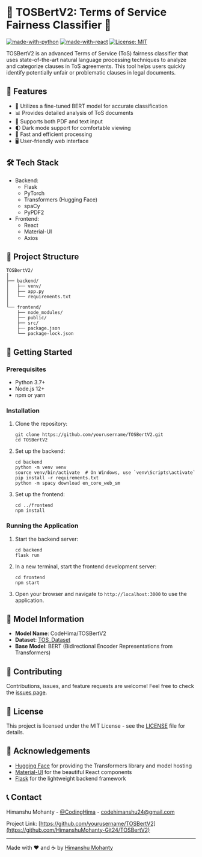 # 📜 TOSBertV2: Terms of Service Fairness Classifier 🤖

[![made-with-python](https://img.shields.io/badge/Made%20with-Python-1f425f.svg)](https://www.python.org/)
[![made-with-react](https://img.shields.io/badge/Made%20with-React-61DAFB.svg)](https://reactjs.org/)
[![License: MIT](https://img.shields.io/badge/License-MIT-yellow.svg)](https://opensource.org/licenses/MIT)

TOSBertV2 is an advanced Terms of Service (ToS) fairness classifier that uses state-of-the-art natural language processing techniques to analyze and categorize clauses in ToS agreements. This tool helps users quickly identify potentially unfair or problematic clauses in legal documents.

## 🌟 Features

- 🧠 Utilizes a fine-tuned BERT model for accurate classification
- 📊 Provides detailed analysis of ToS documents
- 📁 Supports both PDF and text input
- 🌓 Dark mode support for comfortable viewing
- 🚀 Fast and efficient processing
- 🖥️ User-friendly web interface

## 🛠️ Tech Stack

- Backend:
  - Flask
  - PyTorch
  - Transformers (Hugging Face)
  - spaCy
  - PyPDF2
- Frontend:
  - React
  - Material-UI
  - Axios

## 📂 Project Structure

```
TOSBertV2/
│
├── backend/
│   ├── venv/
│   ├── app.py
│   └── requirements.txt
│
└── frontend/
    ├── node_modules/
    ├── public/
    ├── src/
    ├── package.json
    └── package-lock.json
```

## 🚀 Getting Started

### Prerequisites

- Python 3.7+
- Node.js 12+
- npm or yarn

### Installation

1. Clone the repository:
   ```
   git clone https://github.com/yourusername/TOSBertV2.git
   cd TOSBertV2
   ```

2. Set up the backend:
   ```
   cd backend
   python -m venv venv
   source venv/bin/activate  # On Windows, use `venv\Scripts\activate`
   pip install -r requirements.txt
   python -m spacy download en_core_web_sm
   ```

3. Set up the frontend:
   ```
   cd ../frontend
   npm install
   ```

### Running the Application

1. Start the backend server:
   ```
   cd backend
   flask run
   ```

2. In a new terminal, start the frontend development server:
   ```
   cd frontend
   npm start
   ```

3. Open your browser and navigate to `http://localhost:3000` to use the application.

## 🧠 Model Information

- **Model Name**: CodeHima/TOSBertV2
- **Dataset**: [TOS_Dataset](https://huggingface.co/datasets/CodeHima/TOS_Dataset)
- **Base Model**: BERT (Bidirectional Encoder Representations from Transformers)

## 🤝 Contributing

Contributions, issues, and feature requests are welcome! Feel free to check the [issues page](https://github.com/yourusername/TOSBertV2/issues).

## 📄 License

This project is licensed under the MIT License - see the [LICENSE](LICENSE) file for details.

## 🙏 Acknowledgements

- [Hugging Face](https://huggingface.co/) for providing the Transformers library and model hosting
- [Material-UI](https://material-ui.com/) for the beautiful React components
- [Flask](https://flask.palletsprojects.com/) for the lightweight backend framework

## 📞 Contact

Himanshu Mohanty - [@CodingHima](https://twitter.com/CodingHima) - codehimanshu24@gmail.com

Project Link: [https://github.com/yourusername/TOSBertV2](https://github.com/HimanshuMohanty-Git24/TOSBertV2)

---

Made with ❤️ and ☕ by [Himanshu Mohanty](https://github.com/HimanshuMohanty-Git24?tab=repositories)
